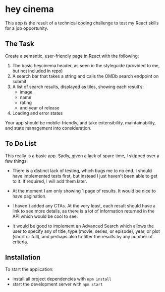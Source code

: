 # hey cinema

This app is the result of a technical coding challenge to test my React skills for a job opportunity.

## The Task

Create a semantic, user-friendly page in React with the following:

1. The basic heycinema header, as seen in the styleguide (provided to me, but not included in repo)
2. A search bar that takes a string and calls the OMDb search endpoint on submit
3. A list of search results, displayed as tiles, showing each result’s:
    * image
    * name
    * rating
    * and year of release
4. Loading and error states

Your app should be mobile-friendly, and take extensibility, maintainability, and state management into consideration.

## To Do List

This really is a basic app. Sadly, given a lack of spare time, I skipped over a few things:

* There is a distinct lack of testing, which bugs me to no end. I should have implemented tests first, but instead I
  just haven't been able to get to it. If required, I will add them later.

* At the moment I am only showing 1 page of results. It would be nice to have pagination.

* I haven't added any CTAs. At the very least, each result should have a link to see more details, as there is a lot
  of information returned in the API which would be cool to see.

* It would be good to implement an Advanced Search which allows the user to specify any of title, type (movie, series,
  or episode), year, or plot (short or full), and perhaps also to filter the results by any number of criteria.

## Installation

To start the application:

* install all project dependencies with `npm install`
* start the development server with `npm start`
